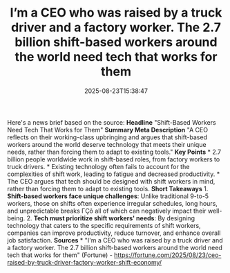 ﻿---
title: "I’m a CEO who was raised by a truck driver and a factory worker. The 2.7 billion shift-based workers around the world need tech that works for them"
date: "2025-08-23T15:38:47"
category: "Markets"
summary: ""
slug: "im a ceo who was raised by a truck driver and a factory work"
source_urls:
  - "https://fortune.com/2025/08/23/ceo-raised-by-truck-driver-factory-worker-shift-economy/"
seo:
  title: "I’m a CEO who was raised by a truck driver and a factory worker. The 2.7 billion shift-based workers around the world need tech that works for them | Hash n Hedge"
  description: ""
  keywords: ["news", "markets", "brief"]
---
Here's a news brief based on the source:  **Headline** "Shift-Based Workers Need Tech That Works for Them"  **Summary Meta Description** "A CEO reflects on their working-class upbringing and argues that shift-based workers around the world deserve technology that meets their unique needs, rather than forcing them to adapt to existing tools."  **Key Points**  * 2.7 billion people worldwide work in shift-based roles, from factory workers to truck drivers. * Existing technology often fails to account for the complexities of shift work, leading to fatigue and decreased productivity. * The CEO argues that tech should be designed with shift workers in mind, rather than forcing them to adapt to existing tools.  **Short Takeaways**  1. **Shift-based workers face unique challenges**: Unlike traditional 9-to-5 workers, those on shifts often experience irregular schedules, long hours, and unpredictable breaks ΓÇô all of which can negatively impact their well-being. 2. **Tech must prioritize shift workers' needs**: By designing technology that caters to the specific requirements of shift workers, companies can improve productivity, reduce turnover, and enhance overall job satisfaction.  **Sources** * "I'm a CEO who was raised by a truck driver and a factory worker. The 2.7 billion shift-based workers around the world need tech that works for them" (Fortune) - https://fortune.com/2025/08/23/ceo-raised-by-truck-driver-factory-worker-shift-economy/ 
